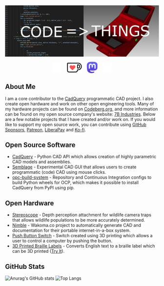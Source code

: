 ![banner image](images/banner_image.jpeg)

<div align="center" dir="auto">
<a href="https://www.patreon.com/jmwright" target="_blank" title="Patreon (Donate)"><img alt="Patreon" src="https://github.com/jmwright/jmwright/blob/e351c737f7cdb7e944cdae7407a4d6a96de8255c/images/patreon-symbol-1-white-rgb.png" style="width:32px;"/></a>
&nbsp;&nbsp;
<a href="https://ko-fi.com/7bindustries" target="_blank" title="Ko-fi (Donate)"><img alt="Ko-fi" src="https://github.com/jmwright/jmwright/blob/e351c737f7cdb7e944cdae7407a4d6a96de8255c/images/kofi_logo_white_stroke.png" style="width:52px;"/></a>
&nbsp;&nbsp;
<a href="https://fosstodon.org/@jmwright" target="_blank" title="Mastodon"><img alt="Mastodon" src="https://github.com/jmwright/jmwright/blob/e351c737f7cdb7e944cdae7407a4d6a96de8255c/images/mastodon-logo-purple.svg" style="width:35px;"/></a>
&nbsp;&nbsp;
<a href="https://twitter.com/wrightjmf" target="_blank" title="Twitter/X"><img alt="Twitter" src="https://github.com/jmwright/jmwright/blob/e351c737f7cdb7e944cdae7407a4d6a96de8255c/images/x-logo.svg" style="width:32px;"/></a>
</div>

## About Me

I am a core contributor to the [CadQuery](https://cadquery.readthedocs.io/en/latest/) programmatic CAD project. I also create open hardware and work on other open engineering tools. Many of my hardware projects can be found on [Codeberg.org](https://codeberg.org/7BIndustries), and more information can be found on my open source company's website: [7B Industries](https://7bindustries.com/). Below are a few notable projects that I have created and/or work on. If you would like to support my open source work, you can contribute using [GitHub Sponsors](https://github.com/sponsors/jmwright), [Patreon](https://www.patreon.com/jmwright), [LiberaPay](liberapay.com/jmwright/) and [Ko-fi](https://ko-fi.com/7bindustries).

## Open Source Software
* [CadQuery](https://cadquery.readthedocs.io/en/latest/) - Python CAD API which allows creation of highly parametric CAD models and assemblies.
* [Semblage](https://github.com/7BIndustries/Semblage) - Experimental CAD GUI that allows users to create programmatic (code) CAD using mouse clicks.
* [opc-build-system](https://github.com/CadQuery/ocp-build-system) - Repository and Continuous Integration configs to build Python wheels for OCP, which makes it possible to install CadQuery from PyPI using pip.

## Open Hardware
* [Stereoscope](https://codeberg.org/7BIndustries/poc-stereoscope) - Depth perception attachment for wildlife camera traps that allows wildlife populations to be more accurately determined.
* [Nimble](https://github.com/Wakoma/nimble/tree/smart_doc) - Wakoma.co project to automatically generate CAD and documentation for their portable internet-in-a-box system.
* [Push Button Switch](https://codeberg.org/7BIndustries/push-button-switch) - Switch created using 3D printing which allows a user to control a computer by pushing the button.
* [3D Printed Braille Labels](https://codeberg.org/7BIndustries/braille-label-generator) - Converts English text to a braille label which can be 3D printed ([Try It](https://7bindustries.com/hardware/braille_download.html)).

## GitHub Stats
![Anurag's GitHub stats](https://github-readme-stats.vercel.app/api?username=jmwright&show_icons=true&theme=dark)
![Top Langs](https://github-readme-stats.vercel.app/api/top-langs/?username=jmwright&theme=dark&layout=compact)
